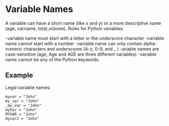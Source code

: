 # Variable Names
A variable can have a short name (like x and y) or a more descriptive name (age, carname, total_volume). Rules for Python variables:

-variable name must start with a letter or the underscore character
-variable name cannot start with a number
-variable name can only contain alpha-numeric characters and underscores (A-z, 0-9, and _ )
-ariable names are case-sensitive (age, Age and AGE are three different variables)
-variable name cannot be any of the Python keywords.



## Example 

Legal variable names:
```
myvar = "John"
my_var = "John"
_my_var = "John"
myVar = "John"
MYVAR = "John"
myvar2 = "John"

```